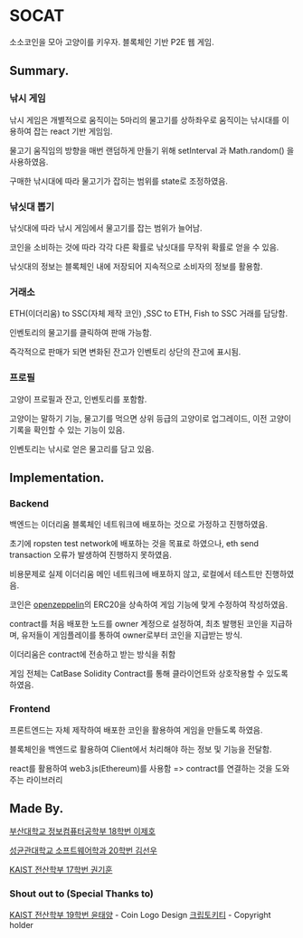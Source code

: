 # SOCAT

소소코인을 모아 고양이를 키우자.
블록체인 기반 P2E 웹 게임.

## Summary.



### 낚시 게임

낚시 게임은 개별적으로 움직이는 5마리의 물고기를 상하좌우로 움직이는 낚시대를 이용하여 잡는 react 기반 게임임. 

물고기 움직임의 방향을 매번 랜덤하게 만들기 위해 setInterval 과 Math.random() 을 사용하였음.

구매한 낚시대에 따라 물고기가 잡히는 범위를 state로 조정하였음. 

### 낚싯대 뽑기

낚싯대에 따라 낚시 게임에서 물고기를 잡는 범위가 늘어남.

코인을 소비하는 것에 따라 각각 다른 확률로 낚싯대를 무작위 확률로 얻을 수 있음.

낚싯대의 정보는 블록체인 내에 저장되어 지속적으로 소비자의 정보를 활용함. 

### 거래소

ETH(이더리움) to SSC(자체 제작 코인) ,SSC to ETH, Fish to SSC 거래를 담당함.

인벤토리의 물고기를 클릭하여 판매 가능함.

즉각적으로 판매가 되면 변화된 잔고가 인벤토리 상단의 잔고에 표시됨.

### 프로필

고양이 프로필과 잔고, 인벤토리를 포함함.

고양이는 말하기 기능, 물고기를 먹으면 상위 등급의 고양이로 업그레이드, 이전 고양이 기록을 확인할 수 있는 기능이 있음.

인벤토리는 낚시로 얻은 물고리를 담고 있음.

## Implementation.

### Backend

백엔드는 이더리움 블록체인 네트워크에 배포하는 것으로 가정하고 진행하였음.

초기에 ropsten test network에 배포하는 것을 목표로 하였으나, eth send transaction 오류가 발생하여 진행하지 못하였음.

비용문제로 실제 이더리움 메인 네트워크에 배포하지 않고, 로컬에서 테스트만 진행하였음.

코인은 [openzeppelin]("https://github.com/OpenZeppelin/openzeppelin-contracts")의 ERC20을 상속하여 게임 기능에 맞게 수정하여 작성하였음.

contract를 처음 배포한 노드를 owner 계정으로 설정하여, 최초 발행된 코인을 지급하며, 유저들이 게임플레이를 통하여 owner로부터 코인을 지급받는 방식.

이더리움은 contract에 전송하고 받는 방식을 취함 

게임 전체는 CatBase Solidity Contract를 통해 클라이언트와 상호작용할 수 있도록 하였음.


### Frontend

프론트엔드는 자체 제작하여 배포한 코인을 활용하여 게임을 만들도록 하였음.

블록체인을 백엔드로 활용하여 Client에서 처리해야 하는 정보 및 기능을 전달함.

react를 활용하여 web3.js(Ethereum)를 사용함 => contract를 연결하는 것을 도와주는 라이브러리

## Made By.

[부산대학교 정보컴퓨터공학부 18학번 이제호](https://github.com/jhl8109)

[성균관대학교 소프트웨어학과 20학번 김선우](https://github.com/Sunwoo0110)

[KAIST 전산학부 17학번 권기훈](https://www.github.com/kyoonkwon)

### Shout out to (Special Thanks to)

[KAIST 전산학부 19학번 윤태양](https://www.github.com/hotsunchip) - Coin Logo Design
[크립토키티](https://www.cryptokitties.co) - Copyright holder
